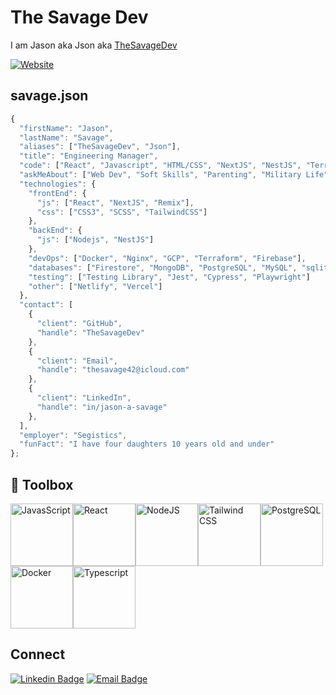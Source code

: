 # The Savage Dev

I am Jason aka Json aka [TheSavageDev][website]

[![Website](https://img.shields.io/website?label=thesavage.dev&style=for-the-badge&url=https%3A%2F%2Fthesavage.dev)](https://thesavage.dev)

## savage.json

```js
{
  "firstName": "Jason",
  "lastName": "Savage",
  "aliases": ["TheSavageDev", "Json"],
  "title": "Engineering Manager",
  "code": ["React", "Javascript", "HTML/CSS", "NextJS", "NestJS", "Terraform"],
  "askMeAbout": ["Web Dev", "Soft Skills", "Parenting", "Military Life"],
  "technologies": {
    "frontEnd": {
      "js": ["React", "NextJS", "Remix"],
      "css": ["CSS3", "SCSS", "TailwindCSS"]
    },
    "backEnd": {
      "js": ["Nodejs", "NestJS"]
    },
    "devOps": ["Docker", "Nginx", "GCP", "Terraform", "Firebase"],
    "databases": ["Firestore", "MongoDB", "PostgreSQL", "MySQL", "sqlite"],
    "testing": ["Testing Library", "Jest", "Cypress", "Playwright"]
    "other": ["Netlify", "Vercel"]
  },
  "contact": [
    {
      "client": "GitHub",
      "handle": "TheSavageDev"
    },
    {
      "client": "Email",
      "handle": "thesavage42@icloud.com"
    },
    {
      "client": "LinkedIn",
      "handle": "in/jason-a-savage"
    },
  ],
  "employer": "Segistics",
  "funFact": "I have four daughters 10 years old and under"
};
```

## 🧰 Toolbox

<img src="https://cdn.worldvectorlogo.com/logos/logo-javascript.svg" alt="JavasScript" height="100" width="100" /><img src="https://cdn.worldvectorlogo.com/logos/react-2.svg" alt="React" height="100" width="100" /><img src="https://cdn.worldvectorlogo.com/logos/nodejs-icon.svg" alt="NodeJS" height="100" width="100" /><img src="https://cdn.worldvectorlogo.com/logos/tailwind-css-2.svg" alt="Tailwind CSS" height="100" width="100" /><img src="https://cdn.worldvectorlogo.com/logos/postgresql.svg" alt="PostgreSQL" height="100" width="100" /><img src="https://cdn.worldvectorlogo.com/logos/docker.svg" alt="Docker" height="100" width="100" /><img src="https://cdn.worldvectorlogo.com/logos/typescript.svg" alt="Typescript" height="100" width="100" />

## Connect

[![Linkedin Badge](https://img.shields.io/badge/-Jason%20A%20Savage-blue?style=for-the-badge&logo=Linkedin&logoColor=white&link=https://www.linkedin.com/in/jason-a-savage/)](https://www.linkedin.com/in/jason-a-savage/)
[![Email Badge](https://img.shields.io/badge/-thesavage42@icloud.com-c14438?style=for-the-badge&logo=Gmail&logoColor=white&link=mailto:thesavage42@icloud.com)](mailto:thesavage42@icloud.com)

[website]: https://thesavage.dev
